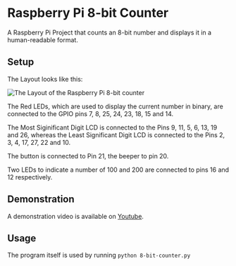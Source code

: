 # Raspberry Pi 8-bit Counter

A Raspberry Pi Project that counts an 8-bit number and displays it in
a human-readable format.

## Setup

The Layout looks like this:

![The Layout of the Raspberry Pi 8-bit counter](layout.jpg)

The Red LEDs, which are used to display the current number in binary,
are connected to the GPIO pins 7, 8, 25, 24, 23, 18, 15 and 14.

The Most Siginificant Digit LCD is connected to the Pins
9, 11, 5, 6, 13, 19 and 26, whereas the Least Significant Digit LCD is
connected to the Pins 2, 3, 4, 17, 27, 22 and 10.

The button is connected to Pin 21, the beeper to pin 20.

Two LEDs to indicate a number of 100 and 200 are connected to
pins 16 and 12 respectively.

## Demonstration

A demonstration video is available on
[Youtube](https://youtu.be/8YgGTAfsWaA).

## Usage

The program itself is used by running ```python 8-bit-counter.py```

